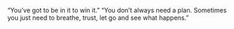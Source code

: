 “You’ve got to be in it to win it.”
“You don’t always need a plan. Sometimes you just need to breathe, trust, let go and see what happens.”
